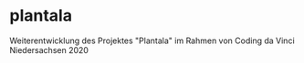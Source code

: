 # plantala
Weiterentwicklung des Projektes "Plantala" im Rahmen von Coding da Vinci Niedersachsen 2020
